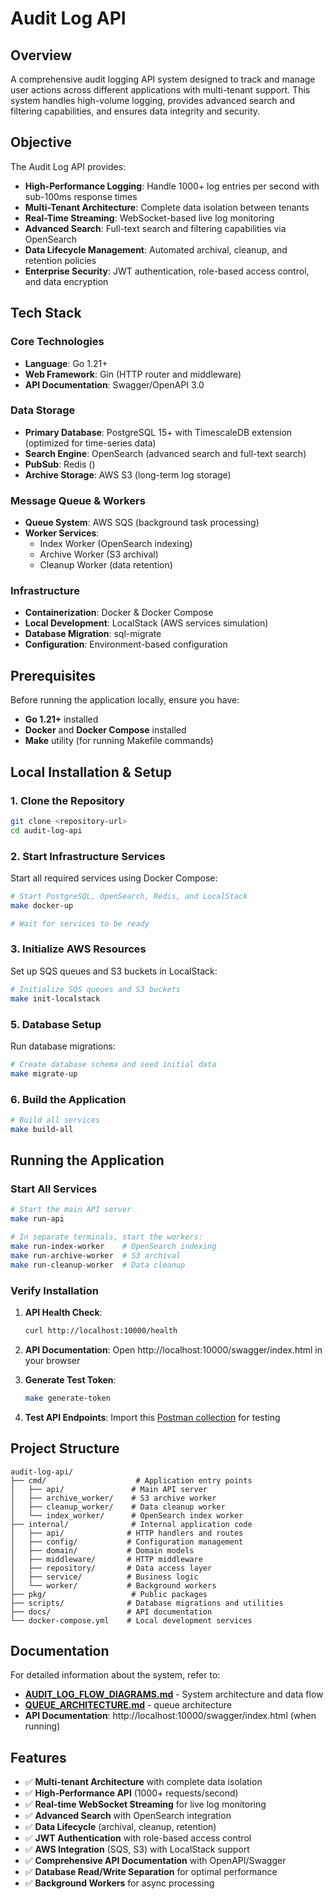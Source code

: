 # Audit Log API

## Overview

A comprehensive audit logging API system designed to track and manage user actions across different applications with multi-tenant support. This system handles high-volume logging, provides advanced search and filtering capabilities, and ensures data integrity and security.

## Objective

The Audit Log API provides:
- **High-Performance Logging**: Handle 1000+ log entries per second with sub-100ms response times
- **Multi-Tenant Architecture**: Complete data isolation between tenants
- **Real-Time Streaming**: WebSocket-based live log monitoring
- **Advanced Search**: Full-text search and filtering capabilities via OpenSearch
- **Data Lifecycle Management**: Automated archival, cleanup, and retention policies
- **Enterprise Security**: JWT authentication, role-based access control, and data encryption

## Tech Stack

### Core Technologies
- **Language**: Go 1.21+
- **Web Framework**: Gin (HTTP router and middleware)
- **API Documentation**: Swagger/OpenAPI 3.0

### Data Storage
- **Primary Database**: PostgreSQL 15+ with TimescaleDB extension (optimized for time-series data)
- **Search Engine**: OpenSearch (advanced search and full-text search)
- **PubSub**: Redis ()
- **Archive Storage**: AWS S3 (long-term log storage)

### Message Queue & Workers
- **Queue System**: AWS SQS (background task processing)
- **Worker Services**: 
  - Index Worker (OpenSearch indexing)
  - Archive Worker (S3 archival)
  - Cleanup Worker (data retention)

### Infrastructure
- **Containerization**: Docker & Docker Compose
- **Local Development**: LocalStack (AWS services simulation)
- **Database Migration**: sql-migrate
- **Configuration**: Environment-based configuration

## Prerequisites

Before running the application locally, ensure you have:

- **Go 1.21+** installed
- **Docker** and **Docker Compose** installed
- **Make** utility (for running Makefile commands)

## Local Installation & Setup

### 1. Clone the Repository

```bash
git clone <repository-url>
cd audit-log-api
```

### 2. Start Infrastructure Services

Start all required services using Docker Compose:

```bash
# Start PostgreSQL, OpenSearch, Redis, and LocalStack
make docker-up

# Wait for services to be ready
```

### 3. Initialize AWS Resources

Set up SQS queues and S3 buckets in LocalStack:

```bash
# Initialize SQS queues and S3 buckets
make init-localstack
```

### 5. Database Setup

Run database migrations:

```bash
# Create database schema and seed initial data
make migrate-up
```

### 6. Build the Application

```bash
# Build all services
make build-all
```

## Running the Application

### Start All Services

```bash
# Start the main API server
make run-api

# In separate terminals, start the workers:
make run-index-worker    # OpenSearch indexing
make run-archive-worker  # S3 archival
make run-cleanup-worker  # Data cleanup
```

### Verify Installation

1. **API Health Check**:
   ```bash
   curl http://localhost:10000/health
   ```

2. **API Documentation**:
   Open http://localhost:10000/swagger/index.html in your browser

3. **Generate Test Token**:
   ```bash
   make generate-token
   ```

4. **Test API Endpoints**:
   Import this [Postman collection](docs/AuditLogAPI.postman_collection.json) for testing

## Project Structure

```
audit-log-api/
├── cmd/                    # Application entry points
│   ├── api/               # Main API server
│   ├── archive_worker/    # S3 archive worker
│   ├── cleanup_worker/    # Data cleanup worker
│   └── index_worker/      # OpenSearch index worker
├── internal/              # Internal application code
│   ├── api/              # HTTP handlers and routes
│   ├── config/           # Configuration management
│   ├── domain/           # Domain models
│   ├── middleware/       # HTTP middleware
│   ├── repository/       # Data access layer
│   ├── service/          # Business logic
│   └── worker/           # Background workers
├── pkg/                   # Public packages
├── scripts/              # Database migrations and utilities
├── docs/                 # API documentation
└── docker-compose.yml    # Local development services
```

## Documentation

For detailed information about the system, refer to:

- **[AUDIT_LOG_FLOW_DIAGRAMS.md](AUDIT_LOG_FLOW_DIAGRAMS.md)** - System architecture and data flow
- **[QUEUE_ARCHITECTURE.md](QUEUE_ARCHITECTURE.md)** - queue architecture
- **API Documentation**: http://localhost:10000/swagger/index.html (when running)

## Features

- ✅ **Multi-tenant Architecture** with complete data isolation
- ✅ **High-Performance API** (1000+ requests/second)
- ✅ **Real-time WebSocket Streaming** for live log monitoring
- ✅ **Advanced Search** with OpenSearch integration
- ✅ **Data Lifecycle** (archival, cleanup, retention)
- ✅ **JWT Authentication** with role-based access control
- ✅ **AWS Integration** (SQS, S3) with LocalStack support
- ✅ **Comprehensive API Documentation** with OpenAPI/Swagger
- ✅ **Database Read/Write Separation** for optimal performance
- ✅ **Background Workers** for async processing

